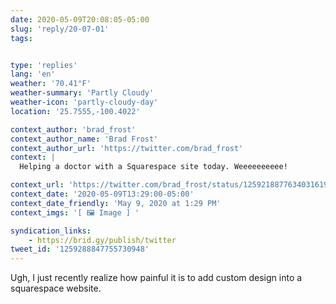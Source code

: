 ```yaml
---
date: 2020-05-09T20:08:05-05:00
slug: 'reply/20-07-01'
tags:


type: 'replies'
lang: 'en'
weather: '70.41°F'
weather-summary: 'Partly Cloudy'
weather-icon: 'partly-cloudy-day'
location: '25.7555,-100.4022'

context_author: 'brad_frost'
context_author_name: 'Brad Frost'
context_author_url: 'https://twitter.com/brad_frost'
context: |
  Helping a doctor with a Squarespace site today. Weeeeeeeeee!‪

context_url: 'https://twitter.com/brad_frost/status/1259218877634031619?s=12'
context_date: '2020-05-09T13:29:00-05:00'
context_date_friendly: 'May 9, 2020 at 1:29 PM'
context_imgs: '[ 🖼 Image ] '

syndication_links:
    - https://brid.gy/publish/twitter
tweet_id: '1259288847755730948'
---
```

Ugh, I just recently realize how painful it is to add custom design into a squarespace website.